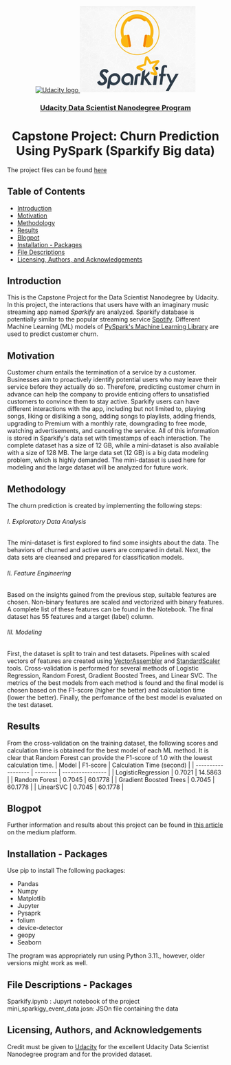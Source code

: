 <p align="center">
  <a href="https://www.udacity.com/">
    <img src='https://course_report_production.s3.amazonaws.com/rich/rich_files/rich_files/5511/s300/udacity-logo.png' alt="Udacity logo" height = 200px>
   </a>


  <a href="https://www.udacity.com/">
    <img src='https://github.com/AliRezghi90/Sparkify-Capstone_Big-Data-Modeling-with-Spark/blob/13975ca5ef5c3a1ca303608875b8e168b3aaf568/SpakifyLogo.jpg' alt="Spakify logo" height = 200px>
   </a>

</p>
<h3 align="center"><a href='https://www.udacity.com/course/data-scientist-nanodegree--nd025'>Udacity Data Scientist Nanodegree Program</a></h3>
<h1 align="center"> Capstone Project: Churn Prediction Using PySpark (Sparkify Big data) </h1>

The project files can be found [here](https://github.com/AliRezghi90/Sparkify-Capstone_Big-Data-Modeling-with-Spark.git) 

## Table of Contents
- [Introduction](#introduction)
- [Motivation](#motivation)
- [Methodology](#methodology)
- [Results](#results)
- [Blogpot](#blogpost)
- [Installation - Packages](#installation)
- [File Descriptions](#files)
- [Licensing, Authors, and Acknowledgements](#licensing)


## Introduction <a name="introduction"></a>
This is the Capstone Project for the Data Scientist Nanodegree by Udacity. In this project, the interactions that users have with an imaginary music streaming app named *Sparkify* are analyzed. Sparkify database is potentially similar to the popular streaming service [Spotify](https://open.spotify.com/). Different Machine Learning (ML) models of [PySpark's Machine Learning Library](https://spark.apache.org/mllib/) are used to predict customer churn.

## Motivation <a name="motivation"></a>
Customer churn entails the termination of a service by a customer. Businesses aim to proactively identify potential users who may leave their service before they actually do so. Therefore, predicting customer churn in advance can help the company to provide enticing offers to unsatisfied customers to convince them to stay active. 
Sparkify users can have different interactions with the app, including but not limited to, playing songs, liking or disliking a song, adding songs to playlists, adding friends, upgrading to Premium with a monthly rate, downgrading to free mode, watching advertisements, and canceling the service. All of this information is stored in Sparkify's data set with timestamps of each interaction. The complete dataset has a size of 12 GB, while a mini-dataset is also available with a size of 128 MB. The large data set (12 GB) is a big data modeling problem, which is highly demanded. The mini-dataset is used here for modeling and the large dataset will be analyzed for future work. 


## Methodology <a name="methodology"></a>
The churn prediction is created by implementing the following steps:
###### I. Exploratory Data Analysis
The mini-dataset is first explored to find some insights about the data. The behaviors of churned and active users are compared in detail. Next, the data sets are cleansed and prepared for classification models.

###### II. Feature Engineering
Based on the insights gained from the previous step, suitable features are chosen. Non-binary features are scaled and vectorized with binary features. A complete list of these features can be found in the Notebook. The final dataset has 55 features and a target (label) column.

###### III. Modeling
First, the dataset is split to train and test datasets. Pipelines with scaled vectors of features are created using [VectorAssembler](https://spark.apache.org/docs/3.1.3/api/python/reference/api/pyspark.ml.feature.VectorAssembler.html) and [StandardScaler](https://spark.apache.org/docs/latest/api/python/reference/api/pyspark.ml.feature.StandardScaler.html) tools. Cross-validation is performed for several methods of Logistic Regression, Random Forest, Gradient Boosted Trees, and Linear SVC. The metrics of the best models from each method is found and the final model is chosen based on the F1-score (higher the better) and calculation time (lower the better). Finally, the perfomance of the best model is evaluated on the test dataset.

## Results <a name="results"></a>

From the cross-validation on the training dataset, the following scores and calculation time is obtained for the best model of each ML method. It is clear that Random Forest can provide the F1-score of 1.0 with the lowest calculation time. 
| Model                  | F1-score | Calculation Time (second) |
| ------------------     | -------- | ----------------          |
| LogisticRegression     | 0.7021   | 14.5863                   |
| Random Forest          | 0.7045   | 60.1778                   |
| Gradient Boosted Trees | 0.7045   | 60.1778                   |
| LinearSVC              | 0.7045   | 60.1778                   |


## Blogpot <a name="blogpost"></a>

Further information and results about this project can be found in [this article](https://medium.com/@a.rezghi90/58f4af05946a) on the medium platform.


## Installation - Packages <a name="installation"></a>
Use pip to install The following packages:
* Pandas
* Numpy
* Matplotlib
* Jupyter
* Pysaprk
* folium
* device-detector
* geopy
* Seaborn

The program was appropriately run using Python 3.11., however, older versions might work as well.


## File Descriptions - Packages <a name="files"></a>
Sparkify.ipynb : Jupyrt notebook of the project
mini_sparkigy_event_data.josn: JSOn file containing the data


## Licensing, Authors, and Acknowledgements <a name="licensing"></a>
Credit must be given to [Udacity](https://www.udacity.com/) for the excellent Udacity Data Scientist Nanodegree program and for the provided dataset. 


